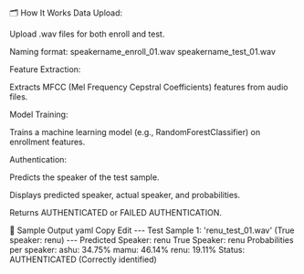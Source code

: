 🗂️ How It Works
Data Upload:

Upload .wav files for both enroll and test.

Naming format:
speakername_enroll_01.wav
speakername_test_01.wav

Feature Extraction:

Extracts MFCC (Mel Frequency Cepstral Coefficients) features from audio files.

Model Training:

Trains a machine learning model (e.g., RandomForestClassifier) on enrollment features.

Authentication:

Predicts the speaker of the test sample.

Displays predicted speaker, actual speaker, and probabilities.

Returns AUTHENTICATED or FAILED AUTHENTICATION.

📌 Sample Output
yaml
Copy
Edit
--- Test Sample 1: 'renu_test_01.wav' (True speaker: renu) ---
Predicted Speaker: renu
True Speaker: renu
Probabilities per speaker:
  ashu: 34.75%
  mamu: 46.14%
  renu: 19.11%
Status: AUTHENTICATED (Correctly identified)
